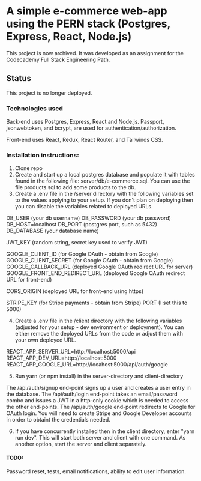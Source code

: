 # A simple e-commerce web-app using the PERN stack (Postgres, Express, React, Node.js)
This project is now archived. It was developed as an assignment for the Codecademy Full Stack Engineering Path.

## Status
This project is no longer deployed.

### Technologies used
Back-end uses Postgres, Express, React and Node.js. Passport, jsonwebtoken, and bcrypt, are used for authentication/authorization.

Front-end uses React, Redux, React Router, and Tailwinds CSS.

### Installation instructions:
1. Clone repo
2. Create and start up a local postgres database and populate it with tables found in the following file: server/db/e-commerce.sql. You can use the file products.sql to add some products to the db.
3. Create a .env file in the /server directory with the following variables set to the values applying to your setup. If you don't plan on deploying then you can disable the variables related to deployed URLs.

DB_USER (your db username)
DB_PASSWORD (your db password)
DB_HOST=localhost
DB_PORT (postgres port, such as 5432)
DB_DATABASE (your database name)

JWT_KEY (random string, secret key used to verify JWT)

GOOGLE_CLIENT_ID (for Google OAuth - obtain from Google)
GOOGLE_CLIENT_SECRET (for Google OAuth - obtain from Google)
GOOGLE_CALLBACK_URL (deployed Google OAuth redirect URL for server)
GOOGLE_FRONT_END_REDIRECT_URL (deployed Google OAuth redirect URL for front-end)

CORS_ORIGIN (deployed URL for front-end using https)

STRIPE_KEY (for Stripe payments - obtain from Stripe)
PORT (I set this to 5000)

4. Create a .env file in the /client directory with the following variables (adjusted for your setup - dev environment or deployment). You can either remove the deployed URLs from the code or adjust them with your own deployed URL.

REACT_APP_SERVER_URL=http://localhost:5000/api
REACT_APP_DEV_URL=http://localhost:5000
REACT_APP_GOOGLE_URL=http://locahost:5000/api/auth/google

5. Run yarn (or npm install) in the server-directory and client-directory

The /api/auth/signup end-point signs up a user and creates a user entry in the database.
The /api/auth/login end-point takes an email/password combo and issues a JWT in a http-only cookie which is needed to access the other end-points.
The /api/auth/google end-point redirects to Google for OAuth login. You will need to create Stripe and Google Developer accounts in order to obtaint the credentials needed.

6. If you have concurrently installed then in the client directory, enter "yarn run dev". This will start both server and client with one command. As another option, start the server and client separately.

#### TODO:
Password reset, tests, email notifications, ability to edit user information.
